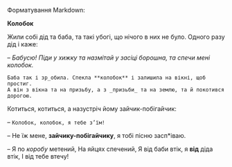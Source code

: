 Форматування Markdown:

**Колобок**

Жили собі дід та баба, та такі убогі, що нічого в них не було. Одного разу дід і каже:

– _Бабусю! Піди у хижку та назмітай у засіці борошна, та спечи мені колобок._

```
Баба так і зр_обила. Спекла **колобок** і залишила на вікні, щоб простиг.
А він з вікна та на призьбу, а з _призьби_ та на землю, та й покотився дорогою.
```

Котиться, котиться, а назустріч йому зайчик-побігайчик:

– `Колобок, колобок, я тебе з’їм!`

– Не їж мене, **зайчику-побігайчику**, я тобі пісню засп*іваю.

– Я по _коробу_ метений, На яйцях спечений, Я від баби втік, я **від** діда втік, І від тебе втечу!